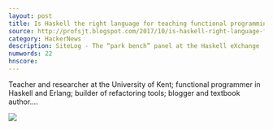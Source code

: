 ```yaml
---
layout: post
title: Is Haskell the right language for teaching functional programming principles?
source: http://profsjt.blogspot.com/2017/10/is-haskell-right-language-for-teaching.html
category: HackerNews
description: SiteLog - The “park bench” panel at the Haskell eXchange  last week talked about a lot of things, but some of them can be summarised by the question ...
numwords: 22
hnscore: 
---
```


Teacher and researcher at the University of Kent; functional programmer in Haskell and Erlang; builder of refactoring tools; blogger and textbook author....

![](https://2.bp.blogspot.com/-ltsuv0jksHM/WeCZpCah-7I/AAAAAAAAAWQ/Ej2gK6Ijx9krA0VlysgrarKZPxftT3-oQCLcBGAs/w1200-h630-p-k-no-nu/Screen%2BShot%2B2017-10-13%2Bat%2B11.43.07.png)
<!--description-->